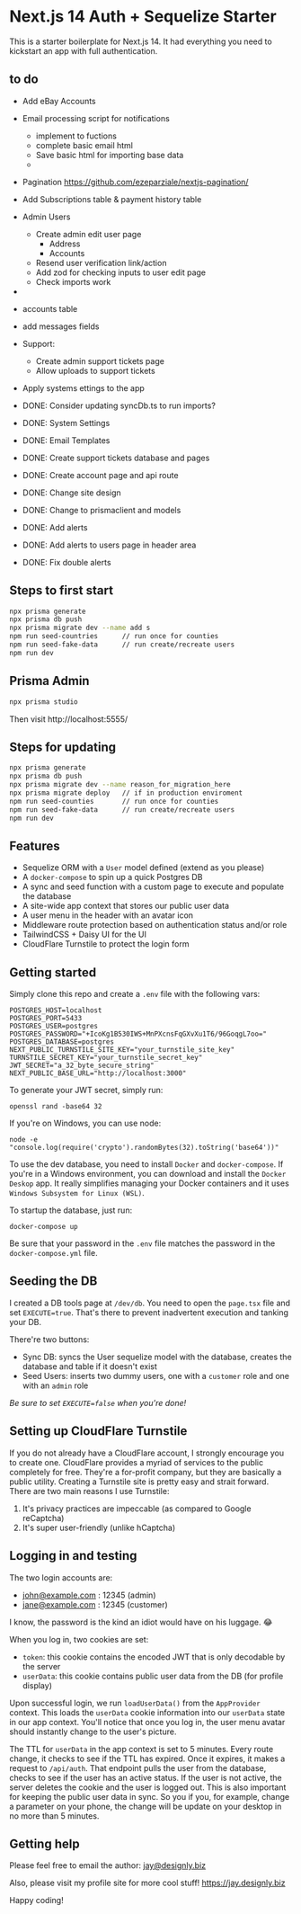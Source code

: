 # Next.js 14 Auth + Sequelize Starter

This is a starter boilerplate for Next.js 14. It had everything you need to kickstart an app with full authentication.

## to do

-    Add eBay Accounts
-    Email processing script for notifications
     -    implement to fuctions
     -    complete basic email html
     -    Save basic html for importing base data
     -    
-    Pagination https://github.com/ezeparziale/nextjs-pagination/
-    Add Subscriptions table & payment history table

-    Admin Users
     -    Create admin edit user page
          -    Address
          -    Accounts
     -    Resend user verification link/action
     -    Add zod for checking inputs to user edit page
     -    Check imports work
-
-    accounts table
-    add messages fields
-    Support:
     -    Create admin support tickets page
     -    Allow uploads to support tickets
-    Apply systems ettings to the app
-    DONE: Consider updating syncDb.ts to run imports?
-    DONE: System Settings
-    DONE: Email Templates
-    DONE: Create support tickets database and pages
-    DONE: Create account page and api route
-    DONE: Change site design
-    DONE: Change to prismaclient and models
-    DONE: Add alerts
-    DONE: Add alerts to users page in header area
-    DONE: Fix double alerts

## Steps to first start

```bash
npx prisma generate
npx prisma db push
npx prisma migrate dev --name add s
npm run seed-countries      // run once for counties
npm run seed-fake-data      // run create/recreate users
npm run dev
```

## Prisma Admin

```bash
npx prisma studio
```

Then visit http://localhost:5555/

## Steps for updating

```bash
npx prisma generate
npx prisma db push
npx prisma migrate dev --name reason_for_migration_here
npx prisma migrate deploy   // if in production enviroment
npm run seed-counties       // run once for counties
npm run seed-fake-data      // run create/recreate users
npm run dev
```

## Features

-    Sequelize ORM with a `User` model defined (extend as you please)
-    A `docker-compose` to spin up a quick Postgres DB
-    A sync and seed function with a custom page to execute and populate the database
-    A site-wide app context that stores our public user data
-    A user menu in the header with an avatar icon
-    Middleware route protection based on authentication status and/or role
-    TailwindCSS + Daisy UI for the UI
-    CloudFlare Turnstile to protect the login form

## Getting started

Simply clone this repo and create a `.env` file with the following vars:

```
POSTGRES_HOST=localhost
POSTGRES_PORT=5433
POSTGRES_USER=postgres
POSTGRES_PASSWORD="+IcoKg1B530IWS+MnPXcnsFqGXvXu1T6/96GoqgL7oo="
POSTGRES_DATABASE=postgres
NEXT_PUBLIC_TURNSTILE_SITE_KEY="your_turnstile_site_key"
TURNSTILE_SECRET_KEY="your_turnstile_secret_key"
JWT_SECRET="a_32_byte_secure_string"
NEXT_PUBLIC_BASE_URL="http://localhost:3000"
```

To generate your JWT secret, simply run:

```
openssl rand -base64 32
```

If you're on Windows, you can use node:

```
node -e "console.log(require('crypto').randomBytes(32).toString('base64'))"
```

To use the dev database, you need to install `Docker` and `docker-compose`. If you're in a Windows environment, you can download and install the `Docker Deskop` app. It really simplifies managing your Docker containers and it uses `Windows Subsystem for Linux (WSL)`.

To startup the database, just run:

```
docker-compose up
```

Be sure that your password in the `.env` file matches the password in the `docker-compose.yml` file.

## Seeding the DB

I created a DB tools page at `/dev/db`. You need to open the `page.tsx` file and set `EXECUTE=true`. That's there to prevent inadvertent execution and tanking your DB.

There're two buttons:

-    Sync DB: syncs the User sequelize model with the database, creates the database and table if it doesn't exist
-    Seed Users: inserts two dummy users, one with a `customer` role and one with an `admin` role

_Be sure to set `EXECUTE=false` when you're done!_

## Setting up CloudFlare Turnstile

If you do not already have a CloudFlare account, I strongly encourage you to create one. CloudFlare provides a myriad of services to the public completely for free. They're a for-profit company, but they are basically a public utility. Creating a Turnstile site is pretty easy and strait forward. There are two main reasons I use Turnstile:

1. It's privacy practices are impeccable (as compared to Google reCaptcha)
2. It's super user-friendly (unlike hCaptcha)

## Logging in and testing

The two login accounts are:

-    john@example.com : 12345 (admin)
-    jane@example.com : 12345 (customer)

I know, the password is the kind an idiot would have on his luggage. 😂

When you log in, two cookies are set:

-    `token`: this cookie contains the encoded JWT that is only decodable by the server
-    `userData`: this cookie contains public user data from the DB (for profile display)

Upon successful login, we run `loadUserData()` from the `AppProvider` context. This loads the `userData` cookie information into our `userData` state in our app context. You'll notice that once you log in, the user menu avatar should instantly change to the user's picture.

The TTL for `userData` in the app context is set to 5 minutes. Every route change, it checks to see if the TTL has expired. Once it expires, it makes a request to `/api/auth`. That endpoint pulls the user from the database, checks to see if the user has an active status. If the user is not active, the server deletes the cookie and the user is logged out. This is also important for keeping the public user data in sync. So you if you, for example, change a parameter on your phone, the change will be update on your desktop in no more than 5 minutes.

## Getting help

Please feel free to email the author: jay@designly.biz

Also, please visit my profile site for more cool stuff! https://jay.designly.biz

Happy coding!
